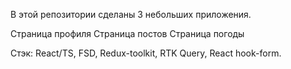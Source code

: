 

В этой репозитории сделаны 3 небольших приложения. 

Страница профиля 
Страница постов 
Страница погоды 


Стэк:
React/TS, FSD, Redux-toolkit, RTK Query, React hook-form. 